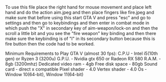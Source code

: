 To use this file place the right hand for mouse movement and place left hand and do the action aim.jpeg and then place fingers like fire.jpeg and make sure that before using this start GTA V
and press "esc" and go to settings and then go to keybindings and then enter in combat mode in which push the "X" in secondary key of aim-weapon/lock-on and then the scroll a little bit and
 you see the "fire weapon" key binding and then there make sure the keybinding is of "I" in its secondary button because this is fire button then the code had to be worked.


 Minimum Requirements to Play GTA V (almost 30 fps):
 C.P.U - Intel i5(10th gen) or Ryzen 3 (3200u)
 G.P.U. - Nvidia gtx 650 or Radeon RX 580
 R.A.M. -  8gb (3200mhz)
 Dedicated video ram - 4gb
 Free disk space - 80gb
 Sound card - direct x compatible
 Pixel shader - 4.0
 Vertex shader - 4.0
 Os - Window 10(64-bit), Window 11(64-bit)
